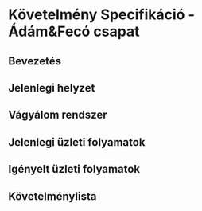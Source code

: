 # Követelmény Specifikáció - Ádám&Fecó csapat
## Bevezetés
## Jelenlegi helyzet
## Vágyálom rendszer
## Jelenlegi üzleti folyamatok
## Igényelt üzleti folyamatok
## Követelménylista